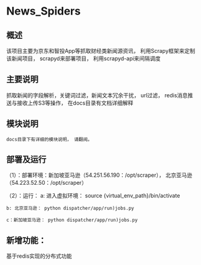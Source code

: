 News_Spiders
============

概述
----
该项目主要为京东和智投App等抓取财经类新闻源资讯， 利用Scrapy框架来定制该新闻项目， scrapyd来部署项目， 利用scrapyd-api来间隔调度

主要说明
--------
抓取新闻的字段解析，关键词过滤，新闻文本冗余干扰， url过滤， redis消息推送与接收上传S3等操作， 在docs目录有文档详细解释

模块说明
--------
	docs目录下有详细的模块说明， 请翻阅。

部署及运行
-------------
（1）：部署环境：新加坡亚马逊（54.251.56.190：/opt/scraper）， 北京亚马逊（54.223.52.50：/opt/scraper）

（2）：运行：
    a: 进入虚拟环境： source {virtual_env_path}/bin/activate

    b: 北京亚马逊： python dispatcher/app/run)jobs.py
    
    c：新加坡亚马逊： python dispatcher/app/run)jobs.py

新增功能：
-------
 基于redis实现的分布式功能


